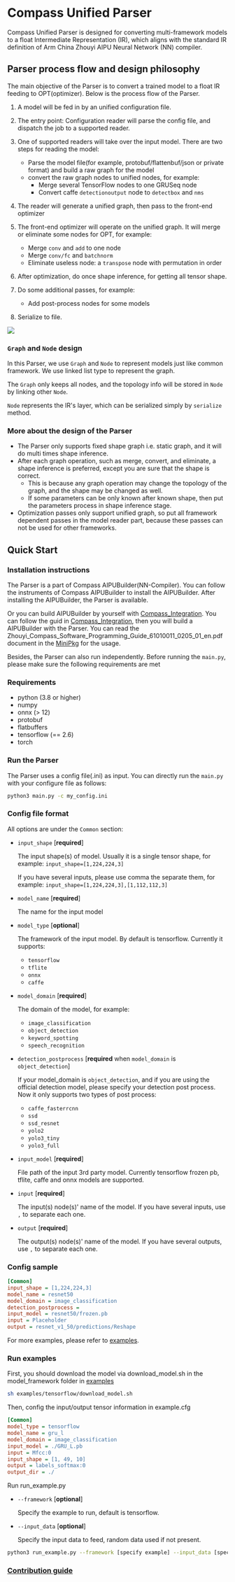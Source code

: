 # Compass Unified Parser

Compass Unified Parser is designed for converting multi-framework models to a float Intermediate Representation (IR), which aligns with the standard IR definition of Arm China Zhouyi AIPU Neural Network (NN) compiler.


## Parser process flow and design philosophy
The main objective of the Parser is to convert a trained model to a float IR feeding to OPT(optimizer). Below is the process flow of the Parser.

1. A model will be fed in by an unified configuration file.
2. The entry point: Configuration reader will parse the config file, and dispatch the job to a supported reader.
3. One of supported readers will take over the input model. There are two steps for reading the model:
    * Parse the model file(for example, protobuf/flattenbuf/json or private format) and build a raw graph for the model
    * convert the raw graph nodes to unified nodes, for example:
        * Merge several TensorFlow nodes to one GRUSeq node
        * Convert caffe `detectionoutput` node to `detectbox` and `nms`
4. The reader will generate a unified graph, then pass to the front-end optimizer
5. The front-end optimizer will operate on the unified graph. It will merge or eliminate some nodes for OPT, for example:
    * Merge `conv` and `add` to one node
    * Merge `conv/fc` and `batchnorm`
    * Eliminate useless node: a `transpose` node with permutation in order

6. After optimization, do once shape inference, for getting all tensor shape.

7. Do some additional passes, for example:
    * Add post-process nodes for some models

8. Serialize to file.

![](doc/images/parser_arch.svg)

### `Graph` and `Node` design

In this Parser, we use `Graph` and `Node` to represent models just like common framework. We use linked list type to represent the graph.

The `Graph` only keeps all nodes, and the topology info will be stored in `Node` by linking other `Node`.

`Node` represents the IR's layer, which can be serialized simply by `serialize` method.


### More about the design of the Parser

* The Parser only supports fixed shape graph i.e. static graph, and it will do multi times shape inference.
* After each graph operation, such as merge, convert, and eliminate, a shape inference is preferred, except you are sure that the shape is correct.
    * This is because any graph operation may change the topology of the graph, and the shape may be changed as well.
    * If some parameters can be only known after known shape, then put the parameters process in shape inference stage.
* Optimization passes only support unified graph, so put all framework dependent passes in the model reader part, because these passes can not be used for other frameworks.


## Quick Start

### Installation instructions

The Parser is a part of Compass AIPUBuilder(NN-Compiler). You can follow the instruments of Compass AIPUBuilder to install the AIPUBuilder. After installing the AIPUBuilder, the Parser is available.

Or you can build AIPUBuilder by yourself with [Compass_Integration](https://github.com/Arm-China/Compass_Integration). You can follow the guid in [Compass_Integration](https://github.com/Arm-China/Compass_Integration), then you will build a AIPUBuilder with the Parser. You can read the Zhouyi_Compass_Software_Programming_Guide_61010011_0205_01_en.pdf document in the [MiniPkg](https://aijishu.com/a/1060000000215443) for the usage.

Besides, the Parser can also run independently. Before running the `main.py`, please make sure the following requirements are met
### Requirements
* python (3.8 or higher)
* numpy
* onnx (> 12)
* protobuf
* flatbuffers
* tensorflow (== 2.6)
* torch

### Run the Parser

The Parser uses a config file(.ini) as input. You can directly run the `main.py` with your configure file as follows:
```bash
python3 main.py -c my_config.ini
```

### Config file format
All options are under the `Common` section:
* `input_shape` [__required__]

    The input shape(s) of model. Usually it is a single tensor shape, for example: `input_shape=[1,224,224,3]`

    If you have several inputs, please use comma the separate them, for example: `input_shape=[1,224,224,3],[1,112,112,3]`
* `model_name` [__required__]

    The name for the input model

* `model_type` [__optional__]

    The framework of the input model. By default is tensorflow. Currently it supports:
    * `tensorflow`
    * `tflite`
    * `onnx`
    * `caffe`

* `model_domain`  [__required__]

    The domain of the model, for example:
    * `image_classification`
    * `object_detection`
    * `keyword_spotting`
    * `speech_recognition`

* `detection_postprocess`  [__required__ when `model_domain` is  `object_detection`]

    If your model_domain is `object_detection`, and if you are using the official detection model, please specify your detection post process. Now it only supports two types of post process:

    * `caffe_fasterrcnn`
    * `ssd`
    * `ssd_resnet`
    * `yolo2`
    * `yolo3_tiny`
    * `yolo3_full`

* `input_model`  [__required__]

    File path of the input 3rd party model. Currently tensorflow frozen pb, tflite, caffe and onnx models are supported.

* `input`  [__required__]

    The input(s) node(s)' name of the model. If you have several inputs, use `,` to separate each one.

* `output`  [__required__]

    The output(s) node(s)' name of the model. If you have several outputs, use `,` to separate each one.

### Config sample
```ini
[Common]
input_shape = [1,224,224,3]
model_name = resnet50
model_domain = image_classification
detection_postprocess =
input_model = resnet50/frozen.pb
input = Placeholder
output = resnet_v1_50/predictions/Reshape
```

For more examples, please refer to [examples](examples).

### Run examples
First, you should download the model via download_model.sh in the model_framework folder in [examples](examples)
```bash
sh examples/tensorflow/download_model.sh
```

Then, config the input/output tensor information in example.cfg
```ini
[Common]
model_type = tensorflow
model_name = gru_l
model_domain = image_classification
input_model = ./GRU_L.pb
input = Mfcc:0
input_shape = [1, 49, 10]
output = labels_softmax:0
output_dir = ./
```

Run run_example.py
* `--framework` [__optional__]

    Specify the example to run, default is tensorflow.
* `--input_data` [__optional__]

    Specify the input data to feed, random data used if not present.

```bash
python3 run_example.py --framework [specify example] --input_data [specify feed data]
```

### [Contribution guide](doc/Contributing.md)